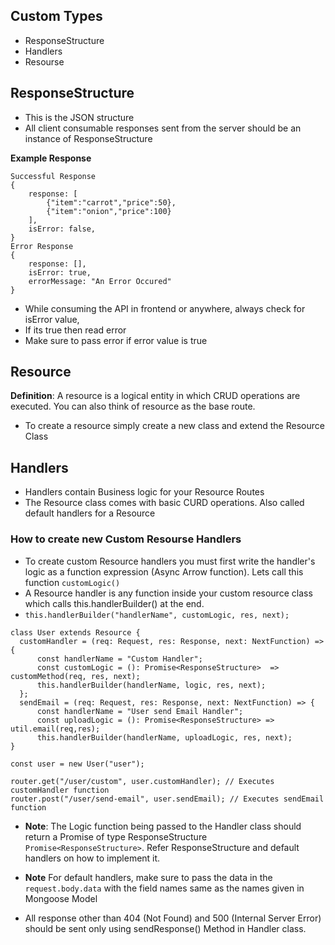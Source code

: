 ## Custom Types

- ResponseStructure
- Handlers
- Resourse

## ResponseStructure

- This is the JSON structure
- All client consumable responses sent from the server should be an instance of ResponseStructure

**Example Response**

```
Successful Response
{
    response: [
        {"item":"carrot","price":50},
        {"item":"onion","price":100}
    ],
    isError: false,
}
Error Response
{
    response: [],
    isError: true,
    errorMessage: "An Error Occured"
}
```

- While consuming the API in frontend or anywhere, always check for isError value,
- If its true then read error
- Make sure to pass error if error value is true

## Resource

**Definition**: A resource is a logical entity in which CRUD operations are executed. You can also think of resource as the base route.

- To create a resource simply create a new class and extend the Resource Class

## Handlers

- Handlers contain Business logic for your Resource Routes
- The Resource class comes with basic CURD operations. Also called default handlers for a Resource

### How to create new Custom Resourse Handlers

- To create custom Resource handlers you must first write the handler's logic as a function expression (Async Arrow function). Lets call this function `customLogic()`
- A Resource handler is any function inside your custom resource class which calls this.handlerBuilder() at the end.
- `this.handlerBuilder("handlerName", customLogic, res, next);`

```
class User extends Resource {
  customHandler = (req: Request, res: Response, next: NextFunction) => {
      const handlerName = "Custom Handler";
      const customLogic = (): Promise<ResponseStructure>  => customMethod(req, res, next);
      this.handlerBuilder(handlerName, logic, res, next);
  };
  sendEmail = (req: Request, res: Response, next: NextFunction) => {
      const handlerName = "User send Email Handler";
      const uploadLogic = (): Promise<ResponseStructure> => util.email(req,res);
      this.handlerBuilder(handlerName, uploadLogic, res, next);
}

const user = new User("user");

router.get("/user/custom", user.customHandler); // Executes customHandler function
router.post("/user/send-email", user.sendEmail); // Executes sendEmail function

```

- **Note**: The Logic function being passed to the Handler class should return a Promise of type ResponseStructure `Promise<ResponseStructure>`. Refer ResponseStructure and default handlers on how to implement it.
- **Note** For default handlers, make sure to pass the data in the `request.body.data` with the field names same as the names given in Mongoose Model

- All response other than 404 (Not Found) and 500 (Internal Server Error) should be sent only using sendResponse() Method in Handler class.
